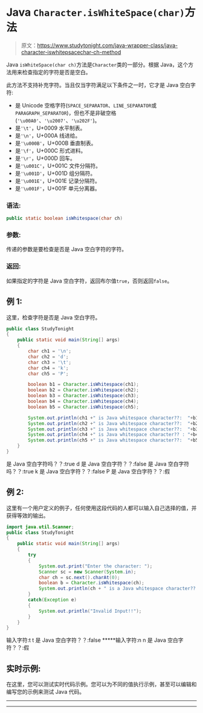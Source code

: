 # Java `Character.isWhiteSpace(char)`方法

> 原文：<https://www.studytonight.com/java-wrapper-class/java-character-iswhitepsacechar-ch-method>

Java `isWhiteSpace(char ch)`方法是`Character`类的一部分。根据 Java，这个方法用来检查指定的字符是否是空白。

此方法不支持补充字符。当且仅当字符满足以下条件之一时，它才是 Java 空白字符:

*   是 Unicode 空格字符(`SPACE_SEPARATOR`、`LINE_SEPARATOR`或`PARAGRAPH_SEPARATOR`)，但也不是非破空格(`'\u00A0'`、`'\u2007'`、`'\u202F'`)。
*   是`'\t'`，U+0009 水平制表。
*   是`'\n'`，U+000A 线进给。
*   是`'\u000B'`，U+000B 垂直制表。
*   是`'\f'`，U+000C 形式进料。
*   是`'\r'`，U+000D 回车。
*   是`'\u001C'`，U+001C 文件分隔符。
*   是`'\u001D'`，U+001D 组分隔符。
*   是`'\u001E'`，U+001E 记录分隔符。
*   是`'\u001F'`，U+001F 单元分离器。

### 语法:

```java
public static boolean isWhitespace(char ch)
```

### 参数:

传递的参数是要检查是否是 Java 空白字符的字符。

### 返回:

如果指定的字符是 Java 空白字符，返回布尔值`true`，否则返回`false`。

## 例 1:

这里，检查字符是否是 Java 空白字符。

```java
public class StudyTonight
{  
	public static void main(String[] args)
	{  
		char ch1 = '\n';  
		char ch2 = 'd';  
		char ch3 = '\t';  
		char ch4 = 'k';   
		char ch5 = 'P';  

		boolean b1 = Character.isWhitespace(ch1);  
		boolean b2 = Character.isWhitespace(ch2);  
		boolean b3 = Character.isWhitespace(ch3);  
		boolean b4 = Character.isWhitespace(ch4);  
		boolean b5 = Character.isWhitespace(ch5);  

		System.out.println(ch1 +" is Java whitespace character??:  "+b1);  
		System.out.println(ch2 +" is Java whitespace character??:  "+b2);  
		System.out.println(ch3 +" is Java whitespace character??:  "+b3);  
		System.out.println(ch4 +" is Java whitespace character?? : "+b4);  
		System.out.println(ch5 +" is Java whitespace character??:  "+b5);  
	}  
} 
```

是 Java 空白字符吗？？:true
d 是 Java 空白字符？？:false
是 Java 空白字符吗？？:true
k 是 Java 空白字符？？:false
P 是 Java 空白字符？？:假

## 例 2:

这里有一个用户定义的例子，任何使用这段代码的人都可以输入自己选择的值，并获得等效的输出。

```java
import java.util.Scanner; 
public class StudyTonight
{  
	public static void main(String[] args)
	{  
		try
		{
			System.out.print("Enter the character: ");  
			Scanner sc = new Scanner(System.in);         
			char ch = sc.next().charAt(0);  
			boolean b = Character.isWhitespace(ch);
			System.out.println(ch + " is a Java whitespace character??: "+b);
		}
		catch(Exception e)
		{
			System.out.println("Invalid Input!!");
		}
	}  
}
```

输入字符:t
t 是 Java 空白字符？？:false
*****输入字符:n
n 是 Java 空白字符？？:假

## 实时示例:

在这里，您可以测试实时代码示例。您可以为不同的值执行示例，甚至可以编辑和编写您的示例来测试 Java 代码。

* * *

* * *